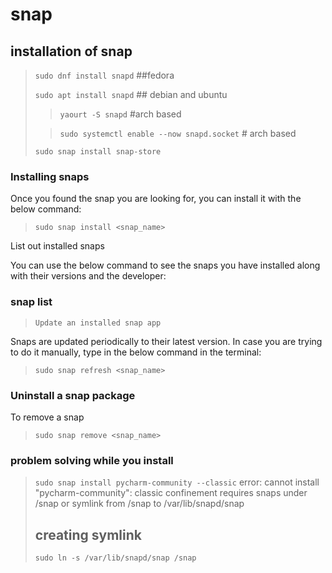 # snap
## installation of snap 
> `sudo dnf install snapd`  ##fedora 
>
> `sudo apt install snapd`   ## debian and ubuntu
> 
>  > `yaourt -S snapd`  #arch based
>
>  > `sudo systemctl enable --now snapd.socket` # arch based
>  
> `sudo snap install snap-store`   


### Installing snaps

Once you found the snap you are looking for, you can install it with the below command:

> `sudo snap install <snap_name>`

List out installed snaps

You can use the below command to see the snaps you have installed along with their versions and the developer:

### snap list

> `Update an installed snap app`

Snaps are updated periodically to their latest version. In case you are trying to do it manually, type in the below command in the terminal:

> `sudo snap refresh <snap_name>`

### Uninstall a snap package

To remove a snap

> `sudo snap remove <snap_name>`

### problem solving while you install

> `sudo snap install pycharm-community --classic`
>  error: cannot install "pycharm-community": classic confinement requires snaps
       under /snap or symlink from /snap to /var/lib/snapd/snap
> ## creating symlink
> `sudo ln -s /var/lib/snapd/snap /snap`









